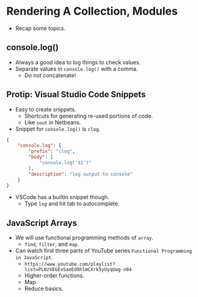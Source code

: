 # Rendering A Collection, Modules
- Recap some topics.


## console.log()
- Always a good idea to log things to check values.
- Separate values in `console.log()` with a comma.
    - Do not concatenate!


## Protip: Visual Studio Code Snippets
- Easy to create snippets.
    - Shortcuts for generating re-used portions of code.
    - Like `sout` in Netbeans.
- Snippet for `console.log()` is `clog`.
```json
{
    "console.log": {
        "prefix": "clog",
        "body": [
            "console.log('$1')"
        ],
        "description": "log output to console"
    }
}
```
- VSCode has a builtin snippet though.
    - Type `log` and hit tab to autocomplete.


## JavaScript Arrays
- We will use functional programming methods of `array`.
    - `find`, `filter`, and `map`.
- Can watch first three parts of YouTube series `Functional Programming in JavaScript`.
    - `https://www.youtube.com/playlist?list=PL0zVEGEvSaeEd9hlmCXrk5yUyqUag-n84`
    - Higher-order functions.
    - Map.
    - Reduce basics.



